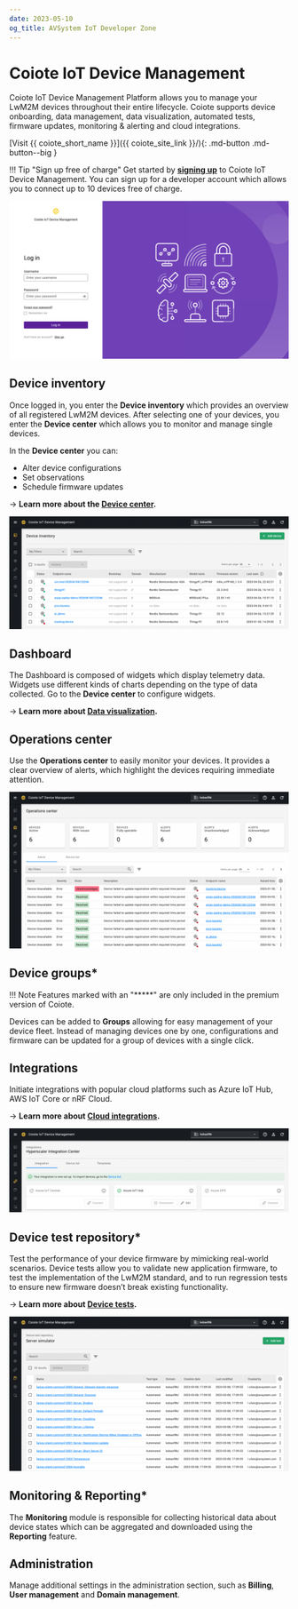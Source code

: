 ```yaml
---
date: 2023-05-10
og_title: AVSystem IoT Developer Zone
---
```


# Coiote IoT Device Management

Coiote IoT Device Management Platform allows you to manage your LwM2M devices throughout their entire lifecycle. Coiote supports device onboarding, data management, data visualization, automated tests, firmware updates, monitoring & alerting and cloud integrations.

[Visit {{ coiote_short_name }}]({{ coiote_site_link }}/){: .md-button .md-button--big }

!!! Tip "Sign up free of charge"
    Get started by <a href="{{ coiote_site_link }}/" target="_blank">**signing up**</a> to Coiote IoT Device Management. You can sign up for a developer account which allows you to connect up to 10 devices free of charge.

![Coiote login page](images/login-page-new.png "Coiote login page")

## Device inventory

Once logged in, you enter the **Device inventory** which provides an overview of all registered LwM2M devices. After selecting one of your devices, you enter the **Device center** which allows you to monitor and manage single devices.

In the **Device center** you can:

* Alter device configurations
* Set observations
* Schedule firmware updates

→ **Learn more about the [**Device center**](/Coiote_IoT_DM/Device_Center/).**

![Access DC from Device inventory](images/device-inventory.png "Access DC from Device inventory")

## Dashboard

The Dashboard is composed of widgets which display telemetry data. Widgets use different kinds of charts depending on the type of data collected. Go to the **Device center** to configure widgets.

→ **Learn more about [**Data visualization**](/Coiote_IoT_DM/Visualize_data/).**

## Operations center

Use the **Operations center** to easily monitor your devices. It provides a clear overview of alerts, which highlight the devices requiring immediate attention.

![Operations Center](images/operations-center.png "Operations Center")

## Device groups*

!!! Note
    Features marked with an "*****" are only included in the premium version of Coiote.

Devices can be added to **Groups** allowing for easy management of your device fleet. Instead of managing devices one by one, configurations and firmware can be updated for a group of devices with a single click.

## Integrations

Initiate integrations with popular cloud platforms such as Azure IoT Hub, AWS IoT Core or nRF Cloud.

→ **Learn more about [**Cloud integrations**](/Cloud_integrations/Azure_IoT/Azure_IoT_Hub/Configure_Azure_IoT_Hub_integration/).**

![Data Integrations](images/integrations.png "Data Integrations")


## Device test repository*

Test the performance of your device firmware by mimicking real-world scenarios. Device tests allow you to validate new application firmware, to test the implementation of the LwM2M standard, and to run regression tests to ensure new firmware doesn’t break existing functionality.

→ **Learn more about [**Device tests**](/Coiote_IoT_DM/Device_tests/Overview/).**

![Device test](images/device-tests.png "Device test")


## Monitoring & Reporting*

The **Monitoring** module is responsible for collecting historical data about device states which can be aggregated and downloaded using the **Reporting** feature.


## Administration

Manage additional settings in the administration section, such as **Billing**, **User management** and **Domain management**.
